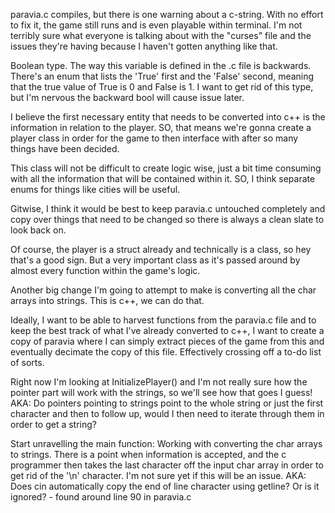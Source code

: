 paravia.c compiles, but there is one warning about a c-string. With no effort to fix it, the game
still runs and is even playable within terminal. I'm not terribly sure what everyone is talking about
with the "curses" file and the issues they're having because I haven't gotten anything like that.

Boolean type. The way this variable is defined in the .c file is backwards. There's an enum that
lists the 'True' first and the 'False' second, meaning that the true value of True is 0 and False is 1.
I want to get rid of this type, but I'm nervous the backward bool will cause issue later.


I believe the first necessary entity that needs to be converted into c++ is the information in
relation to the player. SO, that means we're gonna create a player class in order for the game
to then interface with after so many things have been decided.

This class will not be difficult to create logic wise, just a bit time consuming with all the information
that will be contained within it. SO, I think separate enums for things like cities will be useful.

Gitwise, I think it would be best to keep paravia.c untouched completely and copy over
things that need to be changed so there is always a clean slate to look back on.

Of course, the player is a struct already and technically is a class, so hey that's a good sign.
But a very important class as it's passed around by almost every function within the game's
logic.

Another big change I'm going to attempt to make is converting all the char arrays into
strings. This is c++, we can do that.

Ideally, I want to be able to harvest functions from the paravia.c file and to keep the
best track of what I've already converted to c++, I want to create a copy of paravia
where I can simply extract pieces of the game from this and eventually decimate
the copy of this file. Effectively crossing off a to-do list of sorts.

Right now I'm looking at InitializePlayer() and I'm not really sure how the pointer part will work with the strings, so we'll see how that goes I guess!
AKA: Do pointers pointing to strings point to the whole string or just the first character and then
         to follow up, would I then need to iterate through them in order to get a string?


Start unravelling the main function:
Working with converting the char arrays to strings. There is a point when information is accepted, and the c programmer then takes the last character off the input char array in order to get rid of the
'\n' character. I'm not sure yet if this will be an issue.
AKA: Does cin automatically copy the end of line character using getline? Or is it ignored?
        - found around line 90 in paravia.c



